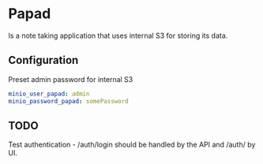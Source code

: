 # Papad

Is a note taking application that uses internal S3 for storing its data.

## Configuration

Preset admin password for internal S3

```yaml
minio_user_papad: admin
minio_password_papad: somePassword
```

## TODO

Test authentication - /auth/login should be handled by the API and /auth/ by UI.